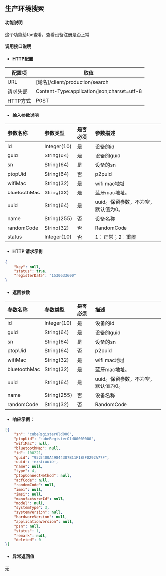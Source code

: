 ## 生产环境搜索

#### 功能说明

这个功能给fae查看，查看设备注册是否正常

#### 调用接口说明

* #### HTTP配置

| 配置项 | 取值 |
| --- | --- |
| URL | \[域名\]/client/production/search|
| 请求头部 | Content-Type:application/json;charset=utf-8 |
| HTTP方式 | POST|

* #### 输入参数说明

| 参数名称 | 参数类型 | 是否必须 | 参数描述 |
| :--- | :--- | :--- | :--- |
| id| Integer\(10\) | 是 | 设备的id |
| guid| String\(64\) | 是 | 设备的guid |
| sn | String\(64\) | 是 | 设备的sn |
| ptopUid | String\(64\) | 否 | p2puid |
| wifiMac | String\(32\) | 是 | wifi mac地址 |
| bluetoothMac | String\(32\) | 是 | 蓝牙mac地址。 |
| uuid | String\(64\) | 是 | uuid。保留参数，不为空，默认值为0。 |
| name | String\(255\) | 否 | 设备名称 |
| randomCode | String\(32\) | 否 | RandomCode|
| status| Integer\(10\) | 否 | 1：正常；2：重置|

* #### HTTP 请求示例
```json
{
	"key": null,
	"status": true,
	"registerDate": "1530633600"
}
```

* #### 返回参数

| 参数名称 | 参数类型 | 是否必须 | 描述 |
| :--- | :--- | :--- | :--- |
| id| Integer\(10\) | 是 | 设备的id |
| guid| String\(64\) | 是 | 设备的guid |
| sn | String\(64\) | 是 | 设备的sn |
| ptopUid | String\(64\) | 否 | p2puid |
| wifiMac | String\(32\) | 是 | wifi mac地址 |
| bluetoothMac | String\(32\) | 是 | 蓝牙mac地址。 |
| uuid | String\(64\) | 是 | uuid。保留参数，不为空，默认值为0。 |
| name | String\(255\) | 否 | 设备名称 |
| randomCode | String\(32\) | 否 | RandomCode|





* #### 响应示例：

```json
[{
	"sn": "cubeRegisterOld000",
	"ptopUid": "cubeRegisterOld00000000",
	"wifiMac": null,
	"bluetoothMac": null,
	"id": 100221,
	"guid": "9523400A49844387B11F1B2FD292A77F",
	"uuid": "exsitUUID",
	"name": null,
	"type": 4,
	"ptopConnectMethod": null,
	"acfCode": null,
	"randomCode": null,
	"imei": null,
	"imsi": null,
	"manufacturerId": null,
	"model": null,
	"systemType": 3,
	"systemVersion": null,
	"hardwareVersion": null,
	"applicationVersion": null,
	"psn": null,
	"status": 1,
	"remark": null,
	"deleted": 0
}]
```

* #### 异常返回值

无



